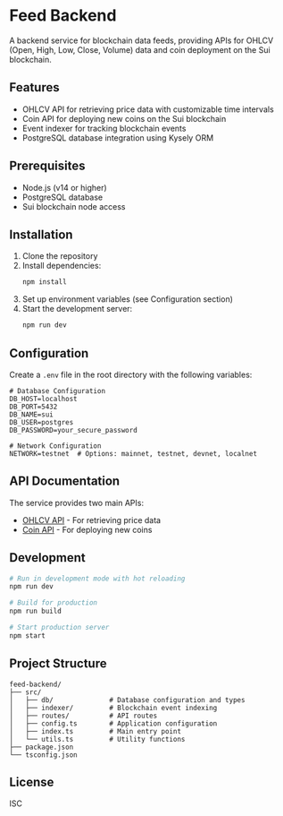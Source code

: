 # Feed Backend

A backend service for blockchain data feeds, providing APIs for OHLCV (Open, High, Low, Close, Volume) data and coin deployment on the Sui blockchain.

## Features

- OHLCV API for retrieving price data with customizable time intervals
- Coin API for deploying new coins on the Sui blockchain
- Event indexer for tracking blockchain events
- PostgreSQL database integration using Kysely ORM

## Prerequisites

- Node.js (v14 or higher)
- PostgreSQL database
- Sui blockchain node access

## Installation

1. Clone the repository
2. Install dependencies:
   ```bash
   npm install
   ```
3. Set up environment variables (see Configuration section)
4. Start the development server:
   ```bash
   npm run dev
   ```

## Configuration

Create a `.env` file in the root directory with the following variables:

```
# Database Configuration
DB_HOST=localhost
DB_PORT=5432
DB_NAME=sui
DB_USER=postgres
DB_PASSWORD=your_secure_password

# Network Configuration
NETWORK=testnet  # Options: mainnet, testnet, devnet, localnet
```

## API Documentation

The service provides two main APIs:

- [OHLCV API](./docs/ohlcv-api.md) - For retrieving price data
- [Coin API](./docs/coin-api.md) - For deploying new coins

## Development

```bash
# Run in development mode with hot reloading
npm run dev

# Build for production
npm run build

# Start production server
npm start
```

## Project Structure

```
feed-backend/
├── src/
│   ├── db/              # Database configuration and types
│   ├── indexer/         # Blockchain event indexing
│   ├── routes/          # API routes
│   ├── config.ts        # Application configuration
│   ├── index.ts         # Main entry point
│   └── utils.ts         # Utility functions
├── package.json
└── tsconfig.json
```

## License

ISC